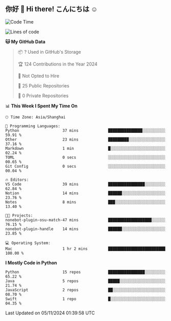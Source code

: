 ## 你好 👋 Hi there! こんにちは ☺️

<!--START_SECTION:waka-->
![Code Time](http://img.shields.io/badge/Code%20Time-25%20hrs%2044%20mins-blue)

![Lines of code](https://img.shields.io/badge/From%20Hello%20World%20I%27ve%20Written-8.6%20thousand%20lines%20of%20code-blue)

**🐱 My GitHub Data** 

> 📦 ? Used in GitHub's Storage 
 > 
> 🏆 124 Contributions in the Year 2024
 > 
> 🚫 Not Opted to Hire
 > 
> 📜 25 Public Repositories 
 > 
> 🔑 0 Private Repositories 
 > 
📊 **This Week I Spent My Time On** 

```text
🕑︎ Time Zone: Asia/Shanghai

💬 Programming Languages: 
Python                   37 mins             ███████████████░░░░░░░░░░   59.91 % 
Other                    23 mins             █████████░░░░░░░░░░░░░░░░   37.16 % 
Markdown                 1 min               █░░░░░░░░░░░░░░░░░░░░░░░░   02.24 % 
TOML                     0 secs              ░░░░░░░░░░░░░░░░░░░░░░░░░   00.65 % 
Git Config               0 secs              ░░░░░░░░░░░░░░░░░░░░░░░░░   00.04 % 

🔥 Editors: 
VS Code                  39 mins             ████████████████░░░░░░░░░   62.84 % 
Notion                   14 mins             ██████░░░░░░░░░░░░░░░░░░░   23.76 % 
Notes                    8 mins              ███░░░░░░░░░░░░░░░░░░░░░░   13.40 % 

🐱‍💻 Projects: 
nonebot-plugin-osu-match-47 mins             ███████████████████░░░░░░   76.15 % 
nonebot-plugin-handle    14 mins             ██████░░░░░░░░░░░░░░░░░░░   23.85 % 

💻 Operating System: 
Mac                      1 hr 2 mins         █████████████████████████   100.00 % 
```

**I Mostly Code in Python** 

```text
Python                   15 repos            ████████████████░░░░░░░░░   65.22 % 
Java                     5 repos             █████░░░░░░░░░░░░░░░░░░░░   21.74 % 
JavaScript               2 repos             ██░░░░░░░░░░░░░░░░░░░░░░░   08.70 % 
Swift                    1 repo              █░░░░░░░░░░░░░░░░░░░░░░░░   04.35 % 
```




 Last Updated on 05/11/2024 01:39:58 UTC
<!--END_SECTION:waka-->